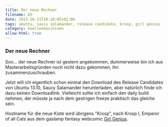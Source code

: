 ```yaml
---
title: Der neue Rechner
filename: 65
date: 2013-10-11T20:10:05+02:00
tags: ubuntu, saucy salamander, release candidate, krosp, girl genius
category: hoellenmaschinen
allow-html: true
---
```

### Der neue Rechner

<p>Soo... der neue Rechner ist gestern angekommen, dummerweise bin ich aus Masterarbeitsgründen noch nicht dazu gekommen, ihn zusammenzuschrauben.</p>

<p>Jetzt will ich eigentlich schon einmal den Download des Release Candidates von Ubuntu 13.10, Saucy Salamander herunterladen, aber natürlich finde ich dazu keinen Downloadlink. Vielleicht sollte ich einfach den daily build nehmen, der müsste ja nach dem gestrigen freeze praktisch das gleiche sein.</p>

<p>Hostname für die neue Kiste wird übrigens "Krosp", nach Krosp I, Emperor of all Cats aus dem gaslamp fantasy webcomic <a href="http://www.girlgeniusonline.com/comic.php">Girl Genius</a>.</p>



